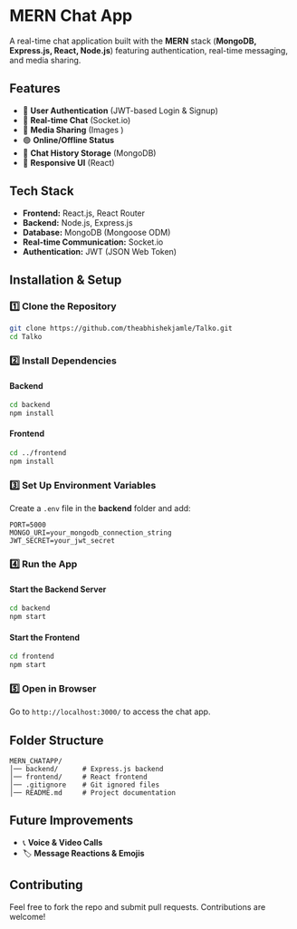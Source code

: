# MERN Chat App

A real-time chat application built with the **MERN** stack (**MongoDB, Express.js, React, Node.js**) featuring authentication, real-time messaging, and media sharing.

## Features
- 🔐 **User Authentication** (JWT-based Login & Signup)
- 💬 **Real-time Chat** (Socket.io)
- 📂 **Media Sharing** (Images )
- 🟢 **Online/Offline Status**
- 📜 **Chat History Storage** (MongoDB)
- 🎨 **Responsive UI** (React)

## Tech Stack
- **Frontend:** React.js, React Router
- **Backend:** Node.js, Express.js
- **Database:** MongoDB (Mongoose ODM)
- **Real-time Communication:** Socket.io
- **Authentication:** JWT (JSON Web Token)

## Installation & Setup
### 1️⃣ Clone the Repository
```sh
git clone https://github.com/theabhishekjamle/Talko.git
cd Talko
```

### 2️⃣ Install Dependencies
#### Backend
```sh
cd backend
npm install
```
#### Frontend
```sh
cd ../frontend
npm install
```

### 3️⃣ Set Up Environment Variables
Create a `.env` file in the **backend** folder and add:
```env
PORT=5000
MONGO_URI=your_mongodb_connection_string
JWT_SECRET=your_jwt_secret
```

### 4️⃣ Run the App
#### Start the Backend Server
```sh
cd backend
npm start
```
#### Start the Frontend
```sh
cd frontend
npm start
```

### 5️⃣ Open in Browser
Go to `http://localhost:3000/` to access the chat app.

## Folder Structure
```
MERN_CHATAPP/
│── backend/      # Express.js backend
│── frontend/     # React frontend
│── .gitignore    # Git ignored files
│── README.md     # Project documentation
```

## Future Improvements
- 📞 **Voice & Video Calls**
- 🏷 **Message Reactions & Emojis**

## Contributing
Feel free to fork the repo and submit pull requests. Contributions are welcome! 





